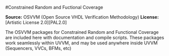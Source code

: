 #Constrained Random and Fuctional Coverage

**Source:**     OSVVM (Open Source VHDL Verification Methodology)
**License:**  [Artistic License 2.0][PAL2.0]

The OSVVM packages for Constrained Random and Functional Coverage are included here with documentation and compile scripts.
These packages work seamlessly within UVVM, and may be used anywhere inside UVVM (Sequencers, VVCs, BFMs, etc)
